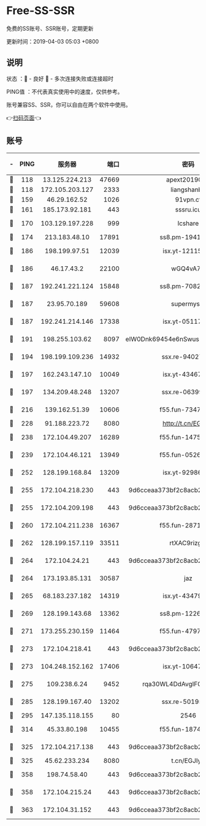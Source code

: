 # Free-SS-SSR

免费的SS账号、SSR账号，定期更新

更新时间：2019-04-03 05:03 +0800

## 说明

状态     ：🙂 - 良好 🙁 - 多次连接失败或连接超时

PING值   ：不代表真实使用中的速度，仅供参考。

账号兼容SS、SSR，你可以自由在两个软件中使用。

👉[扫码页面](https://liesauer.github.io/Free-SS-SSR/)👈

## 账号

|-|PING|服务器|端口|密码|加密方式|区域|
|:----:|:----:|:-----:|-----:|:----:|:----:|:----:|
|🙂|118|13.125.224.213|47669|apext2019001|chacha20|KR|
|🙂|118|172.105.203.127|2333|liangshanbo|chacha20|JP|
|🙂|159|46.29.162.52|1026|91vpn.cf|rc4-md5|RU|
|🙂|161|185.173.92.181|443|sssru.icu|rc4-md5|RU|
|🙂|170|103.129.197.228|999|lcshare|aes-256-cfb|US|
|🙂|174|213.183.48.10|17891|ss8.pm-19418557|rc4-md5|RU|
|🙂|186|198.199.97.51|12039|isx.yt-12115421|aes-256-cfb|US|
|🙂|186|46.17.43.2|22100|wGQ4vA7D|aes-256-gcm|RU|
|🙂|187|192.241.221.124|15848|ss8.pm-70821304|aes-256-cfb|US|
|🙂|187|23.95.70.189|59608|supermyssr|chacha20-ietf|US|
|🙂|187|192.241.214.146|17338|isx.yt-05117386|aes-256-cfb|US|
|🙂|191|198.255.103.62|8097|eIW0Dnk69454e6nSwuspv9DmS201tQ0D|aes-256-cfb|US|
|🙂|194|198.199.109.236|14932|ssx.re-94027376|aes-256-cfb|US|
|🙂|197|162.243.147.10|10049|isx.yt-43467068|aes-256-cfb|US|
|🙂|197|134.209.48.248|13207|ssx.re-06399370|aes-256-cfb|US|
|🙂|216|139.162.51.39|10606|f55.fun-73475767|aes-256-cfb|SG|
|🙂|228|91.188.223.72|8080|http://t.cn/EGJIyrl|rc4-md5|RU|
|🙂|238|172.104.49.207|16289|f55.fun-14753338|aes-256-cfb|SG|
|🙂|239|172.104.46.121|13949|f55.fun-05262034|aes-256-cfb|SG|
|🙂|252|128.199.168.84|13209|isx.yt-92986955|aes-256-cfb|SG|
|🙂|255|172.104.218.230|443|9d6cceaa373bf2c8acb22e60b6a58be6|aes-256-cfb|US|
|🙂|255|172.104.209.198|443|9d6cceaa373bf2c8acb22e60b6a58be6|aes-256-cfb|US|
|🙂|260|172.104.211.238|16367|f55.fun-28710915|aes-256-cfb|US|
|🙂|262|128.199.157.119|33511|rtXAC9rizgRj|aes-256-cfb|SG|
|🙂|264|172.104.24.21|443|9d6cceaa373bf2c8acb22e60b6a58be6|aes-256-cfb|US|
|🙂|264|173.193.85.131|30587|jaz|aes-256-cfb|US|
|🙂|265|68.183.237.182|14319|isx.yt-43479630|aes-256-cfb|SG|
|🙂|269|128.199.143.68|13362|ss8.pm-12261880|aes-256-cfb|SG|
|🙂|271|173.255.230.159|11464|f55.fun-47976795|aes-256-cfb|US|
|🙂|273|172.104.218.41|443|9d6cceaa373bf2c8acb22e60b6a58be6|aes-256-cfb|US|
|🙂|273|104.248.152.162|17406|isx.yt-10647855|aes-256-cfb|SG|
|🙂|275|109.238.6.24|9452|rqa30WL4DdAvgIFG6Fs3znzTa|aes-256-cfb|FR|
|🙂|285|128.199.167.40|13202|ssx.re-50195661|aes-256-cfb|SG|
|🙂|295|147.135.118.155|80|2546|chacha20|US|
|🙂|314|45.33.80.198|10455|f55.fun-18747830|aes-256-cfb|US|
|🙂|325|172.104.217.138|443|9d6cceaa373bf2c8acb22e60b6a58be6|aes-256-cfb|US|
|🙂|325|45.62.233.234|8080|t.cn/EGJIyrl|rc4-md5|CA|
|🙂|358|198.74.58.40|443|9d6cceaa373bf2c8acb22e60b6a58be6|aes-256-cfb|US|
|🙂|358|172.104.215.24|443|9d6cceaa373bf2c8acb22e60b6a58be6|aes-256-cfb|US|
|🙂|363|172.104.31.152|443|9d6cceaa373bf2c8acb22e60b6a58be6|aes-256-cfb|US|
